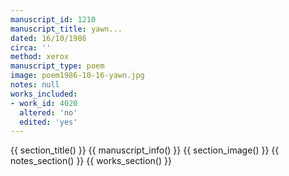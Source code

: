 ```yaml
---
manuscript_id: 1210
manuscript_title: yawn...
dated: 16/10/1986
circa: ''
method: xerox
manuscript_type: poem
image: poem1986-10-16-yawn.jpg
notes: null
works_included:
- work_id: 4020
  altered: 'no'
  edited: 'yes'
---
```


{{ section_title() }}
{{ manuscript_info() }}
{{ section_image() }}
{{ notes_section() }}
{{ works_section() }}
